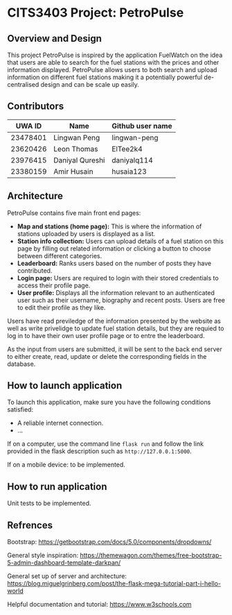 # CITS3403 Project: PetroPulse

## Overview and Design

This project PetroPulse is inspired by the application FuelWatch on the idea that users are able to search for the fuel stations with the prices and other information displayed. PetroPulse allows users to both search and upload information on different fuel stations making it a potentially powerful de-centralised design and can be scale up easily.

## Contributors

|UWA ID | Name | Github user name |
|----------|----------|----------|
| 23478401| Lingwan Peng | lingwan-peng |
| 23620426 | Leon Thomas | ElTee2k4 |
| 23976415 | Daniyal Qureshi | daniyalq114 |
| 23380159 | Amir Husain | husaia123 |

## Architecture

PetroPulse contains five main front end pages:

- __Map and stations (home page):__ This is where the information of stations uploaded by users is displayed as a list.
- __Station info collection:__ Users can upload details of a fuel station on this page by filling out related information or clicking a button to choose between different categories.
- __Leaderboard:__ Ranks users based on the number of posts they have contributed.
- __Login page:__ Users are required to login with their stored credentials to access their profile page.
- __User profile:__ Displays all the information relevant to an authenticated user such as their username, biography and recent posts. Users are free to edit their profile as they like.

Users have read previledge of the information presented by the website as well as write privelidge to update fuel station details, but they are requied to log in to have their own user profile page or to entre the leaderboard.

As the input from users are submitted, it will be sent to the back end server to either create, read, update or delete the corresponding fields in the database.

## How to launch application

To launch this application, make sure you have the following conditions satisfied:

- A reliable internet connection.
- ...

If on a computer, use the command line `flask run` and follow the link provided in the flask description such as `http://127.0.0.1:5000`.

If on a mobile device: to be implemented.

## How to run application

Unit tests to be implemented.

## Refrences

Bootstrap: <https://getbootstrap.com/docs/5.0/components/dropdowns/>

General style inspiration: <https://themewagon.com/themes/free-bootstrap-5-admin-dashboard-template-darkpan/>

General set up of server and architecture: <https://blog.miguelgrinberg.com/post/the-flask-mega-tutorial-part-i-hello-world>

Helpful documentation and tutorial: <https://www.w3schools.com>
